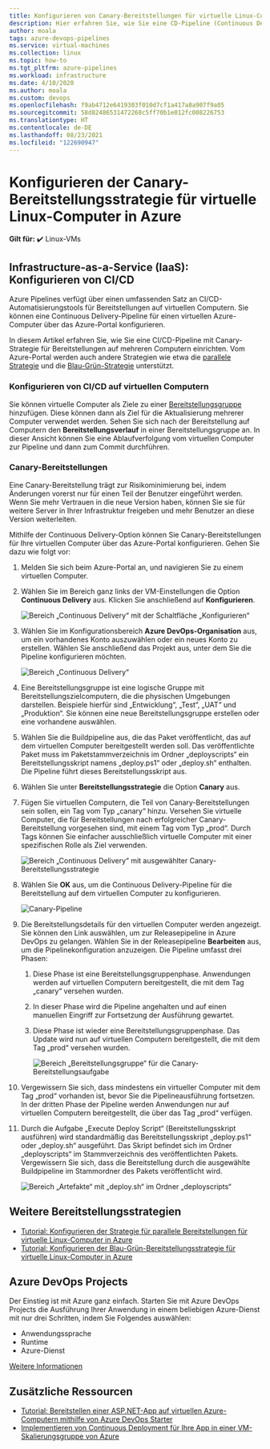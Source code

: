 ```yaml
---
title: Konfigurieren von Canary-Bereitstellungen für virtuelle Linux-Computer in Azure
description: Hier erfahren Sie, wie Sie eine CD-Pipeline (Continuous Deployment) einrichten. Diese Pipeline aktualisiert eine Gruppe virtueller Linux-Computer in Azure unter Verwendung der Canary-Bereitstellungsstrategie.
author: moala
tags: azure-devops-pipelines
ms.service: virtual-machines
ms.collection: linux
ms.topic: how-to
ms.tgt_pltfrm: azure-pipelines
ms.workload: infrastructure
ms.date: 4/10/2020
ms.author: moala
ms.custom: devops
ms.openlocfilehash: f9ab4712e6419303f010d7cf1a417a8a907f9a05
ms.sourcegitcommit: 58d82486531472268c5ff70b1e012fc008226753
ms.translationtype: HT
ms.contentlocale: de-DE
ms.lasthandoff: 08/23/2021
ms.locfileid: "122690947"
---
```

# <a name="configure-the-canary-deployment-strategy-for-azure-linux-virtual-machines"></a>Konfigurieren der Canary-Bereitstellungsstrategie für virtuelle Linux-Computer in Azure

**Gilt für:** :heavy_check_mark: Linux-VMs 

## <a name="infrastructure-as-a-service-iaas---configure-cicd"></a>Infrastructure-as-a-Service (IaaS): Konfigurieren von CI/CD

Azure Pipelines verfügt über einen umfassenden Satz an CI/CD-Automatisierungstools für Bereitstellungen auf virtuellen Computern. Sie können eine Continuous Delivery-Pipeline für einen virtuellen Azure-Computer über das Azure-Portal konfigurieren.

In diesem Artikel erfahren Sie, wie Sie eine CI/CD-Pipeline mit Canary-Strategie für Bereitstellungen auf mehreren Computern einrichten. Vom Azure-Portal werden auch andere Strategien wie etwa die [parallele Strategie](./tutorial-devops-azure-pipelines-classic.md) und die [Blau-Grün-Strategie](./tutorial-azure-devops-blue-green-strategy.md) unterstützt.

### <a name="configure-cicd-on-virtual-machines"></a>Konfigurieren von CI/CD auf virtuellen Computern

Sie können virtuelle Computer als Ziele zu einer [Bereitstellungsgruppe](/azure/devops/pipelines/release/deployment-groups) hinzufügen. Diese können dann als Ziel für die Aktualisierung mehrerer Computer verwendet werden. Sehen Sie sich nach der Bereitstellung auf Computern den **Bereitstellungsverlauf** in einer Bereitstellungsgruppe an. In dieser Ansicht können Sie eine Ablaufverfolgung vom virtuellen Computer zur Pipeline und dann zum Commit durchführen.

### <a name="canary-deployments"></a>Canary-Bereitstellungen

Eine Canary-Bereitstellung trägt zur Risikominimierung bei, indem Änderungen vorerst nur für einen Teil der Benutzer eingeführt werden. Wenn Sie mehr Vertrauen in die neue Version haben, können Sie sie für weitere Server in Ihrer Infrastruktur freigeben und mehr Benutzer an diese Version weiterleiten.

Mithilfe der Continuous Delivery-Option können Sie Canary-Bereitstellungen für Ihre virtuellen Computer über das Azure-Portal konfigurieren. Gehen Sie dazu wie folgt vor:

1. Melden Sie sich beim Azure-Portal an, und navigieren Sie zu einem virtuellen Computer.
1. Wählen Sie im Bereich ganz links der VM-Einstellungen die Option **Continuous Delivery** aus. Klicken Sie anschließend auf **Konfigurieren**.

   ![Bereich „Continuous Delivery“ mit der Schaltfläche „Konfigurieren“](media/tutorial-devops-azure-pipelines-classic/azure-devops-configure.png)

1. Wählen Sie im Konfigurationsbereich **Azure DevOps-Organisation** aus, um ein vorhandenes Konto auszuwählen oder ein neues Konto zu erstellen. Wählen Sie anschließend das Projekt aus, unter dem Sie die Pipeline konfigurieren möchten.  

   ![Bereich „Continuous Delivery“](media/tutorial-devops-azure-pipelines-classic/azure-devops-rolling.png)

1. Eine Bereitstellungsgruppe ist eine logische Gruppe mit Bereitstellungszielcomputern, die die physischen Umgebungen darstellen. Beispiele hierfür sind „Entwicklung“, „Test“, „UAT“ und „Produktion“. Sie können eine neue Bereitstellungsgruppe erstellen oder eine vorhandene auswählen.
1. Wählen Sie die Buildpipeline aus, die das Paket veröffentlicht, das auf dem virtuellen Computer bereitgestellt werden soll. Das veröffentlichte Paket muss im Paketstammverzeichnis im Ordner „deployscripts“ ein Bereitstellungsskript namens „deploy.ps1“ oder „deploy.sh“ enthalten. Die Pipeline führt dieses Bereitstellungsskript aus.
1. Wählen Sie unter **Bereitstellungsstrategie** die Option **Canary** aus.
1. Fügen Sie virtuellen Computern, die Teil von Canary-Bereitstellungen sein sollen, ein Tag vom Typ „canary“ hinzu. Versehen Sie virtuelle Computer, die für Bereitstellungen nach erfolgreicher Canary-Bereitstellung vorgesehen sind, mit einem Tag vom Typ „prod“. Durch Tags können Sie einfacher ausschließlich virtuelle Computer mit einer spezifischen Rolle als Ziel verwenden.

   ![Bereich „Continuous Delivery“ mit ausgewählter Canary-Bereitstellungsstrategie](media/tutorial-devops-azure-pipelines-classic/azure-devops-configure-canary.png)

1. Wählen Sie **OK** aus, um die Continuous Delivery-Pipeline für die Bereitstellung auf dem virtuellen Computer zu konfigurieren.

   ![Canary-Pipeline](media/tutorial-devops-azure-pipelines-classic/azure-devops-canary-pipeline.png)

1. Die Bereitstellungsdetails für den virtuellen Computer werden angezeigt. Sie können den Link auswählen, um zur Releasepipeline in Azure DevOps zu gelangen. Wählen Sie in der Releasepipeline **Bearbeiten** aus, um die Pipelinekonfiguration anzuzeigen. Die Pipeline umfasst drei Phasen:

   1. Diese Phase ist eine Bereitstellungsgruppenphase. Anwendungen werden auf virtuellen Computern bereitgestellt, die mit dem Tag „canary“ versehen wurden.
   1. In dieser Phase wird die Pipeline angehalten und auf einen manuellen Eingriff zur Fortsetzung der Ausführung gewartet.
   1. Diese Phase ist wieder eine Bereitstellungsgruppenphase. Das Update wird nun auf virtuellen Computern bereitgestellt, die mit dem Tag „prod“ versehen wurden.

      ![Bereich „Bereitstellungsgruppe“ für die Canary-Bereitstellungsaufgabe](media/tutorial-devops-azure-pipelines-classic/azure-devops-canary-task.png)

1. Vergewissern Sie sich, dass mindestens ein virtueller Computer mit dem Tag „prod“ vorhanden ist, bevor Sie die Pipelineausführung fortsetzen. In der dritten Phase der Pipeline werden Anwendungen nur auf virtuellen Computern bereitgestellt, die über das Tag „prod“ verfügen.

1. Durch die Aufgabe „Execute Deploy Script“ (Bereitstellungsskript ausführen) wird standardmäßig das Bereitstellungsskript „deploy.ps1“ oder „deploy.sh“ ausgeführt. Das Skript befindet sich im Ordner „deployscripts“ im Stammverzeichnis des veröffentlichten Pakets. Vergewissern Sie sich, dass die Bereitstellung durch die ausgewählte Buildpipeline im Stammordner des Pakets veröffentlicht wird.

   ![Bereich „Artefakte“ mit „deploy.sh“ im Ordner „deployscripts“](media/tutorial-deployment-strategy/package.png)

## <a name="other-deployment-strategies"></a>Weitere Bereitstellungsstrategien
- [Tutorial: Konfigurieren der Strategie für parallele Bereitstellungen für virtuelle Linux-Computer in Azure](./tutorial-devops-azure-pipelines-classic.md)
- [Tutorial: Konfigurieren der Blau-Grün-Bereitstellungsstrategie für virtuelle Linux-Computer in Azure](./tutorial-azure-devops-blue-green-strategy.md)

## <a name="azure-devops-projects"></a>Azure DevOps Projects

Der Einstieg ist mit Azure ganz einfach. Starten Sie mit Azure DevOps Projects die Ausführung Ihrer Anwendung in einem beliebigen Azure-Dienst mit nur drei Schritten, indem Sie Folgendes auswählen:

- Anwendungssprache
- Runtime
- Azure-Dienst

[Weitere Informationen](https://azure.microsoft.com/features/devops-projects/)

## <a name="additional-resources"></a>Zusätzliche Ressourcen

- [Tutorial: Bereitstellen einer ASP.NET-App auf virtuellen Azure-Computern mithilfe von Azure DevOps Starter](../../devops-project/azure-devops-project-vms.md)
- [Implementieren von Continuous Deployment für Ihre App in einer VM-Skalierungsgruppe von Azure](/azure/devops/pipelines/apps/cd/azure/deploy-azure-scaleset)